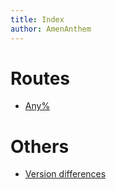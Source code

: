 ```yaml
---
title: Index
author: AmenAnthem
---
```


# Routes
- [Any%](routes/any-percent.md)

# Others
- [Version differences](others/version-differences.md)